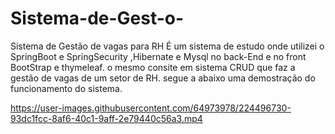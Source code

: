 # Sistema-de-Gest-o-
Sistema de Gestão de vagas para RH
É um sistema de estudo onde utilizei o SpringBoot e SpringSecurity ,Hibernate e Mysql no back-End e no front BootStrap e thymeleaf.
o mesmo consite em sistema CRUD que faz a gestão de vagas de um setor de RH.
segue a abaixo uma demostração do funcionamento do sistema.



https://user-images.githubusercontent.com/64973978/224496730-93dc1fcc-8af6-40c1-9aff-2e79440c56a3.mp4

